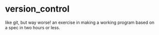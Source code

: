 # version_control
like git, but way worse! an exercise in making a working program based on a spec in two hours or less.
